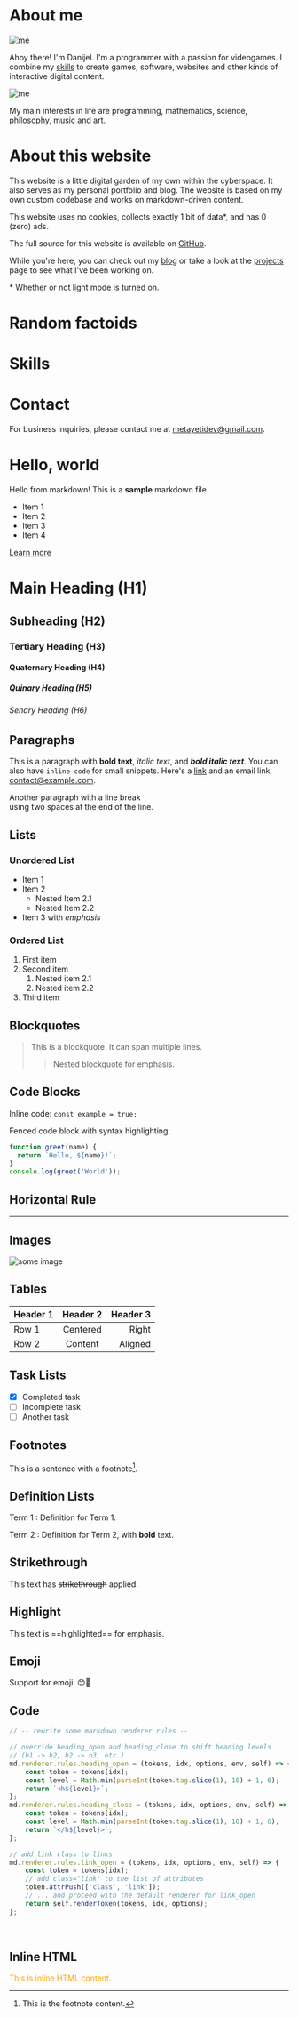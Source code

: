 # About me

<img class="me desktop" src="/content/static/images/me.jpg" alt="me">

Ahoy there! I'm Danijel. I'm a programmer with a passion for videogames. I combine my [skills](#skills) to create games, software, websites and other kinds of interactive digital content.

<img class="me mobile" src="/content/static/images/me.jpg" alt="me">

My main interests in life are programming, mathematics, science, philosophy, music and art.

# About this website

This website is a little digital garden of my own within the cyberspace. It also serves as my personal portfolio and blog. The website is based on my own custom codebase and works on markdown-driven content.

This website uses no cookies, collects exactly 1 bit of data*, and has 0 (zero) ads.

The full source for this website is available on [GitHub](https://github.com/metayeti/metayeti.net).

While you're here, you can check out my [blog](/blog) or take a look at the [projects](/projects) page to see what I've been working on.

<p class="footnote">* Whether or not light mode is turned on.</p>

# Random factoids

# Skills

# Contact

For business inquiries, please contact me at <metayetidev@gmail.com>.

# Hello, world

Hello from markdown! This is a **sample** markdown file.

- Item 1
- Item 2
- Item 3
- Item 4

[Learn more](https://example.com)

# Main Heading (H1)
## Subheading (H2)
### Tertiary Heading (H3)
#### Quaternary Heading (H4)
##### Quinary Heading (H5)
###### Senary Heading (H6)

## Paragraphs
This is a paragraph with **bold text**, *italic text*, and ***bold italic text***. You can also have `inline code` for small snippets. Here's a [link](https://example.com) and an email link: <contact@example.com>.

Another paragraph with a line break  
using two spaces at the end of the line.

## Lists
### Unordered List
- Item 1
- Item 2
  - Nested Item 2.1
  - Nested Item 2.2
- Item 3 with *emphasis*

### Ordered List
1. First item
2. Second item
   1. Nested item 2.1
   2. Nested item 2.2
3. Third item

## Blockquotes
> This is a blockquote.
> It can span multiple lines.
>> Nested blockquote for emphasis.

## Code Blocks
Inline code: `const example = true;`

Fenced code block with syntax highlighting:
```javascript
function greet(name) {
  return `Hello, ${name}!`;
}
console.log(greet('World'));
```

## Horizontal Rule
---

## Images
![some image](https://placehold.co/400x200 "some image")

## Tables
| Header 1 | Header 2 | Header 3 |
|----------|:--------:|---------:|
| Row 1    | Centered | Right   |
| Row 2    | Content  | Aligned |

## Task Lists
- [x] Completed task
- [ ] Incomplete task
- [ ] Another task

## Footnotes
This is a sentence with a footnote[^1].

[^1]: This is the footnote content.

## Definition Lists
Term 1
: Definition for Term 1.

Term 2
: Definition for Term 2, with **bold** text.

## Strikethrough
This text has ~~strikethrough~~ applied.

## Highlight
This text is ==highlighted== for emphasis.

## Emoji
Support for emoji: 😊🚀

## Code

```JavaScript
// -- rewrite some markdown renderer rules --

// override heading_open and heading_close to shift heading levels
// (h1 -> h2, h2 -> h3, etc.)
md.renderer.rules.heading_open = (tokens, idx, options, env, self) => {
	const token = tokens[idx];
	const level = Math.min(parseInt(token.tag.slice(1), 10) + 1, 6);
	return `<h${level}>`;
};
md.renderer.rules.heading_close = (tokens, idx, options, env, self) => {
	const token = tokens[idx];
	const level = Math.min(parseInt(token.tag.slice(1), 10) + 1, 6);
	return `</h${level}>`;
};

// add link class to links
md.renderer.rules.link_open = (tokens, idx, options, env, self) => {
	const token = tokens[idx];
	// add class="link" to the list of attributes
	token.attrPush(['class', 'link']);
	// ... and proceed with the default renderer for link_open
	return self.renderToken(tokens, idx, options);
};
```

<br>

## Inline HTML
<div style="color: orange;">This is inline HTML content.</div>